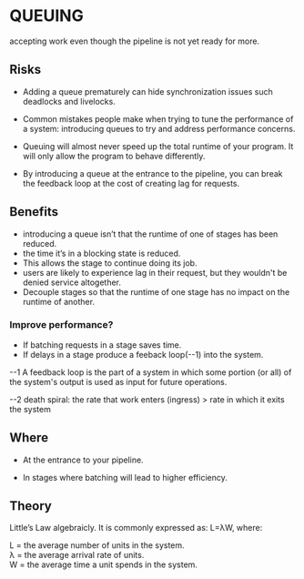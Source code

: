 # QUEUING

accepting work even though the pipeline is not yet ready for more.

## Risks

* Adding a queue prematurely can hide synchronization issues such deadlocks and livelocks.

* Common mistakes people make when trying to tune the performance of a system: introducing queues to try and address performance concerns.

* Queuing will almost never speed up the total runtime of your program. It will only allow the program to behave differently.

* By introducing a queue at the entrance to the pipeline, you can break the feedback loop at the cost of creating lag for requests.

## Benefits

* introducing a queue isn’t that the runtime of one of stages has been reduced.
* the time it’s in a blocking state is reduced.
* This allows the stage to continue doing its job.
* users are likely to experience lag in their request, but they wouldn't be denied service altogether.
* Decouple stages so that the runtime of one stage has no impact on the runtime of another.

### Improve performance?

* If batching requests in a stage saves time.
* If delays in a stage produce a feeback loop(--1) into the system.

--1 A feedback loop is the part of a system in which some portion (or all) of the system's output is used as input for future operations.

--2 death spiral: the rate that work enters (ingress) > rate in which it exits the system

## Where

* At the entrance to your pipeline.

* In stages where batching will lead to higher efficiency.

## Theory

Little’s Law algebraicly. It is commonly expressed as: L=λW, where: 

L = the average number of units in the system.  
λ = the average arrival rate of units.  
W = the average time a unit spends in the system.
